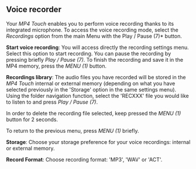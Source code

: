 ## Voice recorder

Your *MP4 Touch* enables you to perform voice recording thanks to its integrated microphone. To access the voice recording mode, select the *Recordings* option from the main Menu with the Play / Pause (7)* button.

**Start voice recording**: You will access directly the recording settings menu. Select this option to start recording. You can pause the recording by pressing briefly *Play / Pause (7)*. To finish the recording and save it in the MP4 memory, press the *MENU (1)* button. 

**Recordings library**: The audio files you have recorded will be stored in the *MP4 Touch* internal or external memory (depending on what you have selected previously in the 'Storage' option in the same settings menu). Using the folder navigation function, select the 'RECXXX' file you would like to listen to and press *Play / Pause (7)*.

In order to delete the recording file selected, keep pressed the *MENU (1)* button for 2 seconds.

To return to the previous menu, press *MENU (1)* briefly.

**Storage**: Choose your storage preference for your voice recordings: internal or external memory.

**Record Format**: Choose recording format: 'MP3', 'WAV' or 'ACT'.

